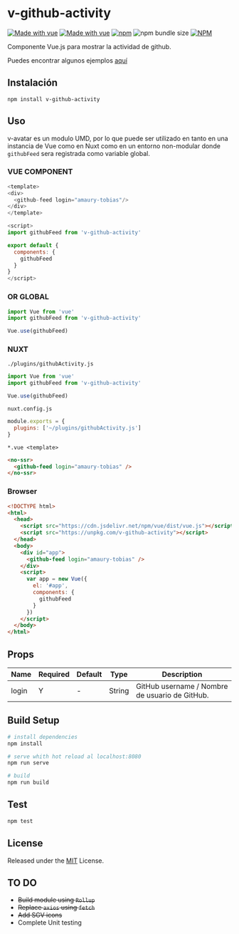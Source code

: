 # v-github-activity

[![Made with vue](https://img.shields.io/badge/SUPPORT-ME-F16061?style=for-the-badge&logo=ko-fi&labelCoor=F16061&logoColo0)](https://ko-fi.com/amaury_tobias)
[![Made with vue](https://img.shields.io/badge/MADE%20WITH-VUE-brightgreen?style=for-the-badge&logo=vue.js)](https://vuejs.org/)
[![npm](https://img.shields.io/npm/v/v-github-activity?style=for-the-badge)](https://www.npmjs.com/package/v-github-activity)
![npm bundle size](https://img.shields.io/bundlephobia/min/v-github-activity?style=for-the-badge)
[![NPM](https://img.shields.io/npm/l/v-github-activity?style=for-the-badge)](LICENCE)

<!-- [![Build Status](https://img.shields.io/travis/amaury-tobias/v-avatar?style=for-the-badge)](https://travis-ci.org/amaury-tobias/v-avatar) -->

Componente Vue.js para mostrar la actividad de github.

Puedes encontrar algunos ejemplos [aquí](https://amaury-tobias.github.io/v-github-activity/)

## Instalación

`npm install v-github-activity`

## Uso

v-avatar es un modulo UMD, por lo que puede ser utilizado en tanto en una instancia de Vue como en Nuxt como en un entorno non-modular donde `githubFeed` sera registrada como variable global.

### VUE COMPONENT

```js
<template>
<div>
  <github-feed login="amaury-tobias"/>
</div>
</template>

<script>
import githubFeed from 'v-github-activity'

export default {
  components: {
    githubFeed
  }
}
</script>
```

### OR GLOBAL

```js
import Vue from 'vue'
import githubFeed from 'v-github-activity'

Vue.use(githubFeed)
```

### NUXT

`./plugins/githubActivity.js`

```js
import Vue from 'vue'
import githubFeed from 'v-github-activity'

Vue.use(githubFeed)
```

`nuxt.config.js`

```js
module.exports = {
  plugins: ['~/plugins/githubActivity.js']
}
```

`*.vue <template>`

```html
<no-ssr>
  <github-feed login="amaury-tobias" />
</no-ssr>
```

### Browser

```html
<!DOCTYPE html>
<html>
  <head>
    <script src="https://cdn.jsdelivr.net/npm/vue/dist/vue.js"></script>
    <script src="https://unpkg.com/v-github-activity"></script>
  </head>
  <body>
    <div id="app">
      <github-feed login="amaury-tobias" />
    </div>
    <script>
      var app = new Vue({
        el: '#app',
        components: {
          githubFeed
        }
      })
    </script>
  </body>
</html>
```

## Props

<table class="table">
<thead><tr>
  <th>Name</th><th>Required</th><th>Default</th><th>Type</th><th>Description</th>
</tr></thead>
<tbody>
  <tr>
    <td>login</td>
    <td> Y </td>
    <td> - </td>
    <td> String </td>
    <td>GitHub username / Nombre de usuario de GitHub.</td>
    </tr>
</tbody>
</table>

## Build Setup

```bash
# install dependencies
npm install

# serve whith hot reload al localhost:8080
npm run serve

# build
npm run build
```

## Test

```bash
npm test
```

## License

Released under the [MIT](LICENSE) License.

## TO DO

- ~~Build module using `Rollup`~~
- ~~Replace `axios` using `fetch`~~
- ~~Add SGV icons~~
- Complete Unit testing
